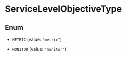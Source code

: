 

# ServiceLevelObjectiveType

## Enum


* `METRIC` (value: `"metric"`)

* `MONITOR` (value: `"monitor"`)



